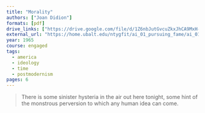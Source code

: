 ```yaml
---
title: "Morality"
authors: ["Joan Didion"]
formats: [pdf]
drive_links: ["https://drive.google.com/file/d/1Z6nbJutGvcuZkxJhCA9MxH-IYigWBeHU/view?usp=drivesdk"]
external_url: "https://home.ubalt.edu/ntygfit/ai_01_pursuing_fame/ai_01_tell/jd_morality_.htm"
year: 1965
course: engaged
tags: 
  - america
  - ideology
  - time
  - postmodernism
pages: 6
---
```


> There is some sinister hysteria in the air out here tonight, some hint of the monstrous perversion to which any human idea can come.
